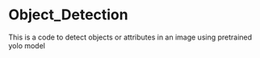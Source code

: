 # Object_Detection
This is a code to detect objects or attributes in an image using pretrained yolo model
